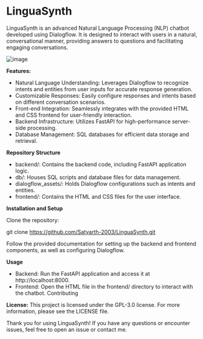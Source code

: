 # LinguaSynth
LinguaSynth is an advanced Natural Language Processing (NLP) chatbot developed using Dialogflow. It is designed to interact with users in a natural, conversational manner, providing answers to questions and facilitating engaging conversations.

![image](https://github.com/Satyarth-2003/LinguaSynth/assets/90864161/24c9b8cb-b578-47a0-8e3f-15a4d6918fb0)


**Features:**

- Natural Language Understanding: Leverages Dialogflow to recognize intents and entities from user inputs for accurate response generation.
- Customizable Responses: Easily configure responses and intents based on different conversation scenarios.
- Front-end Integration: Seamlessly integrates with the provided HTML and CSS frontend for user-friendly interaction.
- Backend Infrastructure: Utilizes FastAPI for high-performance server-side processing.
- Database Management: SQL databases for efficient data storage and retrieval.

**Repository Structure**

- backend/: Contains the backend code, including FastAPI application logic.
- db/: Houses SQL scripts and database files for data management.
- dialogflow_assets/: Holds Dialogflow configurations such as intents and entities.
- frontend/: Contains the HTML and CSS files for the user interface.

**Installation and Setup**

Clone the repository:

git clone https://github.com/Satyarth-2003/LinguaSynth.git

Follow the provided documentation for setting up the backend and frontend components, as well as configuring Dialogflow.

**Usage**
- Backend: Run the FastAPI application and access it at http://localhost:8000.
- Frontend: Open the HTML file in the frontend/ directory to interact with the chatbot.
Contributing

**License:**
This project is licensed under the GPL-3.0 license. For more information, please see the LICENSE file.

Thank you for using LinguaSynth! If you have any questions or encounter issues, feel free to open an issue or contact me.
